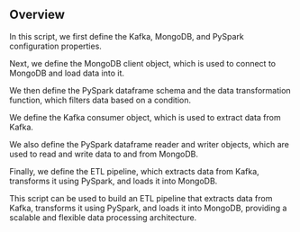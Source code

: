 ## Overview

In this script, we first define the Kafka, MongoDB, and PySpark configuration properties.

Next, we define the MongoDB client object, which is used to connect to MongoDB and load data into it.

We then define the PySpark dataframe schema and the data transformation function, which filters data based on a condition.

We define the Kafka consumer object, which is used to extract data from Kafka.

We also define the PySpark dataframe reader and writer objects, which are used to read and write data to and from MongoDB.

Finally, we define the ETL pipeline, which extracts data from Kafka, transforms it using PySpark, and loads it into MongoDB.

This script can be used to build an ETL pipeline that extracts data from Kafka, transforms it using PySpark, and loads it into MongoDB, providing a scalable and flexible data processing architecture.
